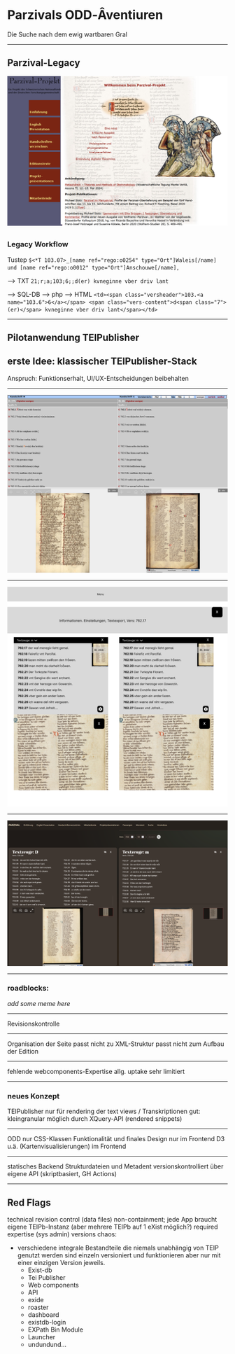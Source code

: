 # Parzivals ODD‑Âventiuren

Die Suche nach dem ewig wartbaren Gral

---

## Parzival-Legacy

![legacy-Parzival-Screenshot](/img/image.png)

<style>
    .slide img {
        max-height: 500px;        
    }
</style>

## <!-- etwas über die Wichtigkeit des Projekts sagen, wie lange es schon läuft. Dass da über Jahre verschiedene Leute daran gearbeitet haben -->

### Legacy Workflow

Tustep
`$<*T 103.07>_[name ref="rego:o0254" type="Ort"]Waleis[/name] und [name ref="rego:o0012" type="Ort"]Anschouwe[/name],`

--> TXT
`21;r;a;103;6;;d(er) kvneginne vber driv lant`

--> SQL-DB --> php --> HTML
`<td><span class="versheader">103.<a name="103.6">6</a></span> <span class="vers-content">d<span class="7">(er)</span> kvneginne vber driv lant</span></td>`

---

## Pilotanwendung TEIPublisher

## erste Idee: klassischer TEIPublisher-Stack

Anspruch: Funktionserhalt, UI/UX-Entscheidungen beibehalten

---

![verssynopse](/img/synopsis.png)

---

![wireframe-verssynopse](/img/wf-synopsis.jpg)

---

[![new-synopse](/img/new-synopse.png)](https://dhbern.github.io/presentation_parzival/textzeugen/d-mk/719/25)

---

### roadblocks:

_add some meme here_

---

Revisionskontrolle

---

Organisation der Seite
passt nicht zu XML-Struktur
passt nicht zum Aufbau der Edition

---

fehlende webcomponents-Expertise
allg. uptake sehr limitiert

---

### neues Konzept

TEIPublisher nur für rendering der text views / Transkriptionen
gut: kleingranular möglich durch XQuery-API (rendered snippets)

---

ODD nur CSS-Klassen
Funktionalität und finales Design nur im Frontend
D3 u.ä. (Kartenvisualisierungen) im Frontend

---

statisches Backend
Strukturdateien und Metadent versionskontrolliert über eigene API (skriptbasiert, GH Actions)

---

## Red Flags

technical
revision control (data files)
non-containment; jede App braucht eigene TEIPb-Instanz (aber mehrere TEIPb auf 1 eXist möglich?)
required expertise (sys admin)
versions chaos:

- verschiedene integrale Bestandteile die niemals unabhängig von TEIP genutzt werden sind einzeln versioniert und funktionieren aber nur mit einer einzigen Version jeweils.
  - Exist-db
  - Tei Publisher
  - Web components
  - API
  - exide
  - roaster
  - dashboard
  - existdb-login
  - EXPath Bin Module
  - Launcher
  - undundund...
